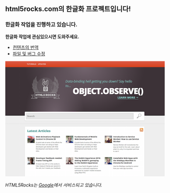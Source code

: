 ## html5rocks.com의 한글화 프로젝트입니다!
### 한글화 작업을 진행하고 있습니다.

**한글화 작업에 관심있으시면 도와주세요.**

- [컨텐츠의 번역](https://github.com/cwdoh/www.html5rocks.com/번역-가이드(Localization-Guide))
- [파일 및 버그 수정](https://github.com/html5rocks/www.html5rocks.com/issues)

[![HTML5Rocks Screenshot](https://github.com/html5rocks/www.html5rocks.com/raw/master/static/images/screenshots/landing_page.png)](http://www.html5rocks.com)

*HTML5Rocks는 [Google](https://github.com/google)에서 서비스되고 있습니다.*
